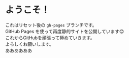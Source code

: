 # ようこそ！

これはリセット後の `gh-pages` ブランチです。  
GitHub Pages を使って再度静的サイトを公開しています😊  
これからGitHubを頑張って極めていきます。  
よろしくお願いします。  
ああああああ
